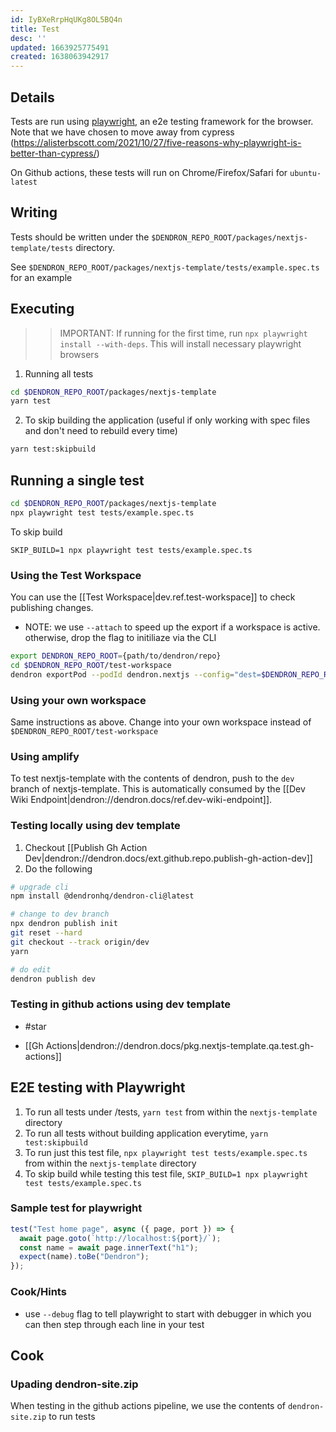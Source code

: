 ```yaml
---
id: IyBXeRrpHqUKg8OL5BQ4n
title: Test
desc: ''
updated: 1663925775491
created: 1638063942917
---
```


## Details
Tests are run using [playwright](https://playwright.dev/docs/intro), an e2e testing framework for the browser. Note that we have chosen to move away from cypress (https://alisterbscott.com/2021/10/27/five-reasons-why-playwright-is-better-than-cypress/)

On Github actions, these tests will run on Chrome/Firefox/Safari for `ubuntu-latest`

## Writing
Tests should be written under the `$DENDRON_REPO_ROOT/packages/nextjs-template/tests` directory. 

See `$DENDRON_REPO_ROOT/packages/nextjs-template/tests/example.spec.ts` for an example

## Executing
>>IMPORTANT: If running for the first time, run `npx playwright install --with-deps`. This will install necessary playwright browsers

1. Running all tests
```sh
cd $DENDRON_REPO_ROOT/packages/nextjs-template
yarn test
```
2. To skip building the application (useful if only working with spec files and don't need to rebuild every time)
```sh
yarn test:skipbuild
```

## Running a single test
```sh
cd $DENDRON_REPO_ROOT/packages/nextjs-template
npx playwright test tests/example.spec.ts
```
To skip build
```
SKIP_BUILD=1 npx playwright test tests/example.spec.ts
```

### Using the Test Workspace

You can use the [[Test Workspace|dev.ref.test-workspace]] to check publishing changes.

- NOTE: we use `--attach` to speed up the export if a workspace is active. otherwise, drop the flag to initiliaze via the CLI
```sh
export DENDRON_REPO_ROOT={path/to/dendron/repo}
cd $DENDRON_REPO_ROOT/test-workspace
dendron exportPod --podId dendron.nextjs --config="dest=$DENDRON_REPO_ROOT/packages/nextjs-template" --attach
```

### Using your own workspace

Same instructions as above. Change into your own workspace instead of `$DENDRON_REPO_ROOT/test-workspace`

### Using amplify

To test nextjs-template with the contents of dendron, push to the `dev` branch of nextjs-template. This is automatically consumed by the
[[Dev Wiki Endpoint|dendron://dendron.docs/ref.dev-wiki-endpoint]]. 

### Testing locally using dev template
1. Checkout [[Publish Gh Action Dev|dendron://dendron.docs/ext.github.repo.publish-gh-action-dev]]
1. Do the following

```sh
# upgrade cli
npm install @dendronhq/dendron-cli@latest

# change to dev branch
npx dendron publish init
git reset --hard
git checkout --track origin/dev
yarn

# do edit
dendron publish dev
```

### Testing in github actions using dev template
- #star

- [[Gh Actions|dendron://dendron.docs/pkg.nextjs-template.qa.test.gh-actions]]

## E2E testing with Playwright

1. To run all tests under /tests, `yarn test` from within the `nextjs-template` directory
2. To run all tests without building application everytime, `yarn test:skipbuild`
3. To run just this test file, `npx playwright test tests/example.spec.ts` from within the `nextjs-template` directory
4. To skip build while testing this test file, `SKIP_BUILD=1 npx playwright test tests/example.spec.ts`

### Sample test for playwright

```typescript
test("Test home page", async ({ page, port }) => {
  await page.goto(`http://localhost:${port}/`);
  const name = await page.innerText("h1");
  expect(name).toBe("Dendron");
});
```

### Cook/Hints

- use `--debug` flag to tell playwright to start with debugger in which you can then step through each line in your test

## Cook

### Upading dendron-site.zip

When testing in the github actions pipeline, we use the contents of `dendron-site.zip` to run tests
